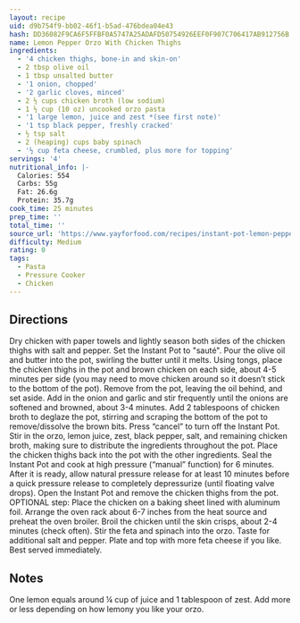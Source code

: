 ```yaml
---
layout: recipe
uid: d9b754f9-bb02-46f1-b5ad-476bdea04e43
hash: DD36082F9CA6F5FFBF0A5747A25ADAFD50754926EEF0F907C706417AB912756B
name: Lemon Pepper Orzo With Chicken Thighs
ingredients:
  - '4 chicken thighs, bone-in and skin-on'
  - 2 tbsp olive oil
  - 1 tbsp unsalted butter
  - '1 onion, chopped'
  - '2 garlic cloves, minced'
  - 2 ½ cups chicken broth (low sodium)
  - 1 ½ cup (10 oz) uncooked orzo pasta
  - '1 large lemon, juice and zest *(see first note)'
  - '1 tsp black pepper, freshly cracked'
  - ½ tsp salt
  - 2 (heaping) cups baby spinach
  - '½ cup feta cheese, crumbled, plus more for topping'
servings: '4'
nutritional_info: |-
  Calories: 554
  Carbs: 55g
  Fat: 26.6g
  Protein: 35.7g
cook_time: 25 minutes
prep_time: ''
total_time: ''
source_url: 'https://www.yayforfood.com/recipes/instant-pot-lemon-pepper-orzo-chicken'
difficulty: Medium
rating: 0
tags:
  - Pasta
  - Pressure Cooker
  - Chicken
---
```


## Directions

Dry chicken with paper towels and lightly season both sides of the chicken thighs with salt and pepper.
Set the Instant Pot to "sauté". Pour the olive oil and butter into the pot, swirling the butter until it melts. Using tongs, place the chicken thighs in the pot and brown chicken on each side, about 4-5 minutes per side (you may need to move chicken around so it doesn’t stick to the bottom of the pot). Remove from the pot, leaving the oil behind, and set aside.
Add in the onion and garlic and stir frequently until the onions are softened and browned, about 3-4 minutes.
Add 2 tablespoons of chicken broth to deglaze the pot, stirring and scraping the bottom of the pot to remove/dissolve the brown bits.
Press “cancel” to turn off the Instant Pot. Stir in the orzo, lemon juice, zest, black pepper, salt, and remaining chicken broth, making sure to distribute the ingredients throughout the pot. Place the chicken thighs back into the pot with the other ingredients.
Seal the Instant Pot and cook at high pressure (“manual” function) for 6 minutes. After it is ready, allow natural pressure release for at least 10 minutes before a quick pressure release to completely depressurize (until floating valve drops). Open the Instant Pot and remove the chicken thighs from the pot.
OPTIONAL step: Place the chicken on a baking sheet lined with aluminum foil. Arrange the oven rack about 6-7 inches from the heat source and preheat the oven broiler. Broil the chicken until the skin crisps, about 2-4 minutes (check often).
Stir the feta and spinach into the orzo. Taste for additional salt and pepper. Plate and top with more feta cheese if you like. Best served immediately.
## Notes

One lemon equals around ¼ cup of juice and 1 tablespoon of zest. Add more or less depending on how lemony you like your orzo.
